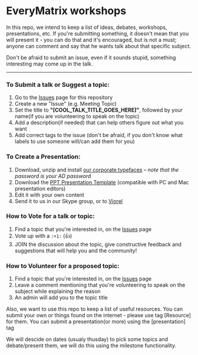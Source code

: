 # EveryMatrix workshops
In this repo, we intend to keep a list of ideas, debates, workshops, presentations, etc. 
If you're submitting something, it doesn't mean that you will present it - you can do that and it's encouraged, but is not a must; anyone can comment and say that he wants talk about that specific subject.

Don't be afraid to submit an issue, even if it sounds stupid, something interesting may come up in the talk.

<hr />

### To Submit a talk or Suggest a topic:

1. Go to the [Issues](https://github.com/EveryMatrix/workshops/issues) page for this repository
2. Create a new "Issue" (e.g. Meeting Topic)
3. Set the title to **"[COOL_TALK_TITLE_GOES_HERE]"**, followed by your name(if you are volunteering to speak on the topic)
4. Add a description(if needed) that can help others figure out what you want
5. Add correct tags to the issue (don't be afraid, if you don't know what labels to use someone will/can add them for you)

### To Create a Presentation:

1. Download, unzip and install [our corporate typefaces](http://em.directory/app/fonts/) – _note that the password is your AD password_
2. Download the [PPT Presentation Template](http://em.directory/app/templates/) (compatible with PC and Mac presentation editors)
3. Edit it with your own content
4. Send it to us in our Skype group, or to [Viorel](mailto:viorel.mocanu@everymatrix.com)

### How to Vote for a talk or topic:

1. Find a topic that you're interested in, on the [Issues](https://github.com/EveryMatrix/workshops/issues) page
2. Vote up with a `:+1:` (:+1:)
3. JOIN the discussion about the topic, give constructive feedback and suggestions that will help you and the community!

### How to Volunteer for a proposed topic:

1. Find a topic that you're interested in, on the [Issues](https://github.com/EveryMatrix/workshops/issues) page
2. Leave a comment mentioning that you're volunteering to speak on the subject while explaining the reason
3. An admin will add you to the topic title

Also, we want to use this repo to keep a list of useful resources. 
You can submit your own or things found on the internet - please use tag [Resource] for them.
You can submit a presentation(or more) using the [presentation] tag

We will descide on dates (usualy thusday) to pick some topics and debate/present them, we will do this using the milestone functionality.
